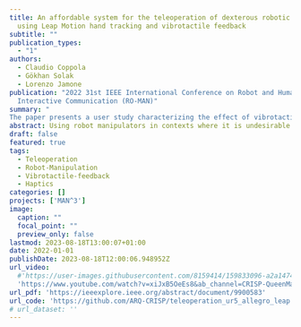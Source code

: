 ```yaml
---
title: An affordable system for the teleoperation of dexterous robotic hands
  using Leap Motion hand tracking and vibrotactile feedback
subtitle: ""
publication_types:
  - "1"
authors:
  - Claudio Coppola
  - Gökhan Solak
  - Lorenzo Jamone
publication: "2022 31st IEEE International Conference on Robot and Human
  Interactive Communication (RO-MAN)"
summary: "
The paper presents a user study characterizing the effect of vibrotactile feedback on performance and cognitive load during teleoperated robotic grasping and manipulation using an affordable bilateral system with a Leap Motion and vibrotactile glove controlling a sensorized robot hand, showing vibrotactile feedback improves teleoperation and reduces cognitive load especially for complex in-hand manipulation tasks."
abstract: Using robot manipulators in contexts where it is undesirable or impractical for humans to physically intervene is crucial for several applications, from manufacturing to extreme environments. However, robots require a high degree of intelligence to operate in those environments, especially if they are not fully structured. Teleoperation compensates for this limitation by connecting the human operator to the robot using human-robot interfaces. The remotely operated sessions can also be used as demonstrations to program more powerful autonomous agents. In this article, we report a thorough user study to characterise the effect of simple vibrotactile feedback on the performance and cognitive load of the human user in performing teleoperated grasping and manipulation tasks. The experiments are performed using a portable and affordable bilateral teleoperation system that we designed, composed of a Leap Motion sensor and a custom-designed vibrotactile haptic glove to operate a 4-fingered robot hand equipped with 3-axis force sensors on the fingertips; the software packages we developed are open-source and publicly available. Our results show that vibrotactile feedback improves teleoperation and reduces cognitive load, especially for complex in-hand manipulation tasks.
draft: false
featured: true
tags:
  - Teleoperation
  - Robot-Manipulation
  - Vibrotactile-feedback
  - Haptics
categories: []
projects: ['MAN^3']
image:
  caption: ""
  focal_point: ""
  preview_only: false
lastmod: 2023-08-18T13:00:07+01:00
date: 2022-01-01
publishDate: 2023-08-18T12:00:06.948952Z
url_video:
  #'https://user-images.githubusercontent.com/8159414/159833096-a2a14748-be1a-4aec-83a6-37b8b14de98c.mp4'
  'https://www.youtube.com/watch?v=xiJxB5OeEs8&ab_channel=CRISP-QueenMaryUniversityofLondon'
url_pdf: 'https://ieeexplore.ieee.org/abstract/document/9900583'
url_code: 'https://github.com/ARQ-CRISP/teleoperation_ur5_allegro_leap'
# url_dataset: ''
---
```

